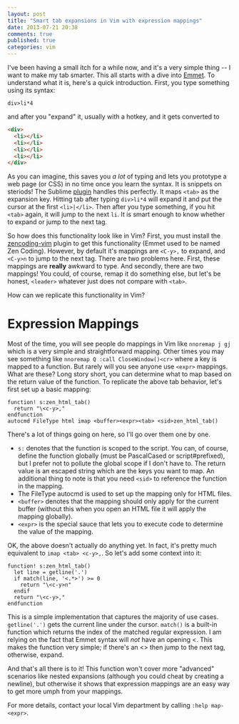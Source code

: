 ```yaml
---
layout: post
title: "Smart tab expansions in Vim with expression mappings"
date: 2013-07-21 20:38
comments: true
published: true
categories: vim
---
```


I've been having a small itch for a while now, and it's a very simple thing -- I want to make my tab smarter.  This all starts with a dive into [Emmet][a].  To understand what it is, here's a quick introduction.  First, you type something using its syntax:

```
div>li*4
```

and after you "expand" it, usually with a hotkey, and it gets converted to

``` html
<div>
  <li></li>
  <li></li>
  <li></li>
  <li></li>
</div>
```

As you can imagine, this saves you *a lot* of typing and lets you prototype a web page (or CSS) in no time once you learn the syntax.  It is snippets on steriods!  The Sublime [plugin][b] handles this perfectly.  It maps `<tab>` as the expansion key.  Hitting tab after typing `div>li*4` will expand it and put the cursor at the first `<li>|</li>`.  Then after you type something, if you hit `<tab>` again, it will jump to the next `li`.  It is smart enough to know whether to expand or jump to the next tag.

So how does this functionality look like in Vim?  <!--more-->First, you must install the [zencoding-vim][c] plugin to get this functionality (Emmet used to be named Zen Coding).  However, by default it's mappings are `<C-y>,` to expand, and `<C-y>n` to jump to the next tag.  There are two problems here.  First, these mappings are **really** awkward to type.  And secondly, there are two mappings!  You could, of course, remap it do something else, but let's be honest, `<leader>` whatever just does not compare with `<tab>`.

How can we replicate this functionality in Vim?

# Expression Mappings

Most of the time, you will see people do mappings in Vim like `nnoremap j gj` which is a very simple and straightforward mapping.  Other times you may see something like `nnoremap Q :call CloseWindow()<cr>` where a key is mapped to a function.  But rarely will you see anyone use `<expr>` mappings.  What are these?  Long story short, you can determine what to map based on the return value of the function.  To replicate the above tab behavior, let's first set up a basic mapping:

``` vim
function! s:zen_html_tab()
  return "\<c-y>,"
endfunction
autocmd FileType html imap <buffer><expr><tab> <sid>zen_html_tab()
```

There's a lot of things going on here, so I'll go over them one by one.

* `s:` denotes that the function is scoped to the script.  You can, of course, define the function globally (must be PascalCased or script#prefixed), but I prefer not to pollute the global scope if I don't have to.  The return value is an escaped string which are the keys you want to map.  An additional thing to note is that you need `<sid>` to reference the function in the mapping.
* The FileType autocmd is used to set up the mapping only for HTML files.
* `<buffer>` denotes that the mapping should only apply for the current buffer (without this when you open an HTML file it will apply the mapping globally).
* `<expr>` is the special sauce that lets you to execute code to determine the value of the mapping.

OK, the above doesn't actually do anything yet.  In fact, it's pretty much equivalent to `imap <tab> <c-y>,`.  So let's add some context into it:

``` vim
function! s:zen_html_tab()
  let line = getline('.')
  if match(line, '<.*>') >= 0
    return "\<c-y>n"
  endif
  return "\<c-y>,"
endfunction
```

This is a simple implementation that captures the majority of use cases.  `getline('.')` gets the current line under the cursor.  `match()` is a built-in function which returns the index of the matched regular expression.  I am relying on the fact that Emmet syntax will *not* have an opening <.  This makes the function very simple; if there's an <> then jump to the next tag, otherwise, expand.

And that's all there is to it!  This function won't cover more "advanced" scenarios like nested expansions (although you could cheat by creating a newline), but otherwise it shows that expression mappings are an easy way to get more umph from your mappings.

For more details, contact your local Vim department by calling `:help map-<expr>`.

[a]: http://www.emmet.io
[b]: https://github.com/sergeche/emmet-sublime
[c]: https://github.com/mattn/zencoding-vim
